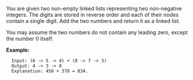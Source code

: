You are given two non-empty linked lists representing two non-negative integers. The digits are stored in reverse order and each of their nodes contain a single digit. Add the two numbers and return it as a linked list.

You may assume the two numbers do not contain any leading zero, except the number 0 itself.

**Example:**

```
  Input: (6 -> 5 -> 4) + (8 -> 7 -> 3)
  Output: 4 -> 3 -> 8
  Explanation: 456 + 378 = 834.
```
